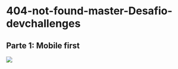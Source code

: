 # 404-not-found-master-Desafio-devchallenges
 
<h2>Parte 1: Mobile first</h3>

<img src="https://i.ibb.co/QX3hgvc/Peek-29-06-2021-00-44.gif">
